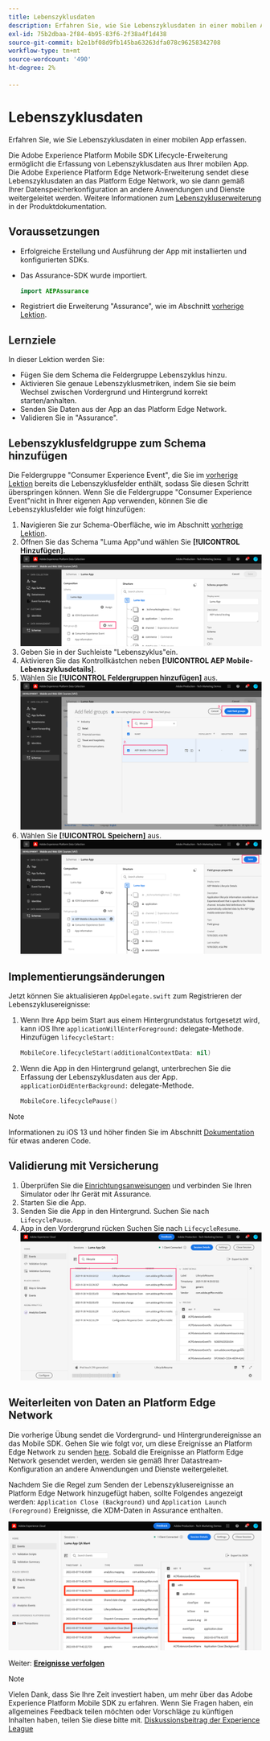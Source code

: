 ```yaml
---
title: Lebenszyklusdaten
description: Erfahren Sie, wie Sie Lebenszyklusdaten in einer mobilen App erfassen.
exl-id: 75b2dbaa-2f84-4b95-83f6-2f38a4f1d438
source-git-commit: b2e1bf08d9fb145ba63263dfa078c96258342708
workflow-type: tm+mt
source-wordcount: '490'
ht-degree: 2%

---
```


# Lebenszyklusdaten

Erfahren Sie, wie Sie Lebenszyklusdaten in einer mobilen App erfassen.

Die Adobe Experience Platform Mobile SDK Lifecycle-Erweiterung ermöglicht die Erfassung von Lebenszyklusdaten aus Ihrer mobilen App. Die Adobe Experience Platform Edge Network-Erweiterung sendet diese Lebenszyklusdaten an das Platform Edge Network, wo sie dann gemäß Ihrer Datenspeicherkonfiguration an andere Anwendungen und Dienste weitergeleitet werden. Weitere Informationen zum [Lebenszykluserweiterung](https://developer.adobe.com/client-sdks/documentation/lifecycle-for-edge-network/) in der Produktdokumentation.


## Voraussetzungen

* Erfolgreiche Erstellung und Ausführung der App mit installierten und konfigurierten SDKs.
* Das Assurance-SDK wurde importiert.

   ```swift
   import AEPAssurance
   ```

* Registriert die Erweiterung &quot;Assurance&quot;, wie im Abschnitt [vorherige Lektion](install-sdks.md).

## Lernziele

In dieser Lektion werden Sie:

* Fügen Sie dem Schema die Feldergruppe Lebenszyklus hinzu.
* Aktivieren Sie genaue Lebenszyklusmetriken, indem Sie sie beim Wechsel zwischen Vordergrund und Hintergrund korrekt starten/anhalten.
* Senden Sie Daten aus der App an das Platform Edge Network.
* Validieren Sie in &quot;Assurance&quot;.

## Lebenszyklusfeldgruppe zum Schema hinzufügen

Die Feldergruppe &quot;Consumer Experience Event&quot;, die Sie im [vorherige Lektion](create-schema.md) bereits die Lebenszyklusfelder enthält, sodass Sie diesen Schritt überspringen können. Wenn Sie die Feldergruppe &quot;Consumer Experience Event&quot;nicht in Ihrer eigenen App verwenden, können Sie die Lebenszyklusfelder wie folgt hinzufügen:

1. Navigieren Sie zur Schema-Oberfläche, wie im Abschnitt [vorherige Lektion](create-schema.md).
1. Öffnen Sie das Schema &quot;Luma App&quot;und wählen Sie **[!UICONTROL Hinzufügen]**.
   ![Auswählen](assets/mobile-lifecycle-add.png)
1. Geben Sie in der Suchleiste &quot;Lebenszyklus&quot;ein.
1. Aktivieren Sie das Kontrollkästchen neben **[!UICONTROL AEP Mobile-Lebenszyklusdetails]**.
1. Wählen Sie **[!UICONTROL Feldergruppen hinzufügen]** aus.
   ![Feldergruppe hinzufügen](assets/mobile-lifecycle-lifecycle-field-group.png)
1. Wählen Sie **[!UICONTROL Speichern]** aus.
   ![Speichern](assets/mobile-lifecycle-lifecycle-save.png)


## Implementierungsänderungen

Jetzt können Sie aktualisieren `AppDelegate.swift` zum Registrieren der Lebenszyklusereignisse:

1. Wenn Ihre App beim Start aus einem Hintergrundstatus fortgesetzt wird, kann iOS Ihre `applicationWillEnterForeground:` delegate-Methode. Hinzufügen `lifecycleStart:`

   ```swift
   MobileCore.lifecycleStart(additionalContextData: nil)
   ```

1. Wenn die App in den Hintergrund gelangt, unterbrechen Sie die Erfassung der Lebenszyklusdaten aus der App. `applicationDidEnterBackground:` delegate-Methode.

   ```swift
   MobileCore.lifecyclePause()
   ```

>[!NOTE]
>
>Informationen zu iOS 13 und höher finden Sie im Abschnitt [Dokumentation](https://developer.adobe.com/client-sdks/documentation/mobile-core/lifecycle/#register-lifecycle-with-mobile-core-and-add-appropriate-startpause-calls) für etwas anderen Code.

## Validierung mit Versicherung

1. Überprüfen Sie die [Einrichtungsanweisungen](assurance.md) und verbinden Sie Ihren Simulator oder Ihr Gerät mit Assurance.
1. Starten Sie die App.
1. Senden Sie die App in den Hintergrund. Suchen Sie nach `LifecyclePause`.
1. App in den Vordergrund rücken Suchen Sie nach `LifecycleResume`.
   ![Lebenszyklus überprüfen](assets/mobile-lifecycle-lifecycle-assurance.png)


## Weiterleiten von Daten an Platform Edge Network

Die vorherige Übung sendet die Vordergrund- und Hintergrundereignisse an das Mobile SDK. Gehen Sie wie folgt vor, um diese Ereignisse an Platform Edge Network zu senden [here](https://developer.adobe.com/client-sdks/documentation/lifecycle-for-edge-network/#configure-a-rule-to-forward-lifecycle-metrics-to-platform). Sobald die Ereignisse an Platform Edge Network gesendet werden, werden sie gemäß Ihrer Datastream-Konfiguration an andere Anwendungen und Dienste weitergeleitet.

Nachdem Sie die Regel zum Senden der Lebenszyklusereignisse an Platform Edge Network hinzugefügt haben, sollte Folgendes angezeigt werden: `Application Close (Background)` und `Application Launch (Foreground)` Ereignisse, die XDM-Daten in Assurance enthalten.

![Lebenszyklus validieren, der an Platform Edge gesendet wird](assets/mobile-lifecycle-edge-assurance.png)



Weiter: **[Ereignisse verfolgen](events.md)**

>[!NOTE]
>
>Vielen Dank, dass Sie Ihre Zeit investiert haben, um mehr über das Adobe Experience Platform Mobile SDK zu erfahren. Wenn Sie Fragen haben, ein allgemeines Feedback teilen möchten oder Vorschläge zu künftigen Inhalten haben, teilen Sie diese bitte mit. [Diskussionsbeitrag der Experience League](https://experienceleaguecommunities.adobe.com/t5/adobe-experience-platform-launch/tutorial-discussion-implement-adobe-experience-cloud-in-mobile/td-p/443796)